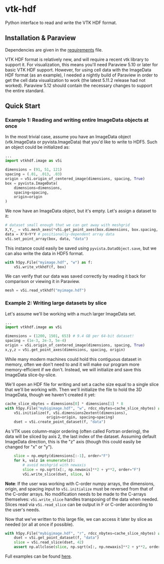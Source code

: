 # vtk-hdf
Python interface to read and write the VTK HDF format.

## Installation & Paraview
Dependencies are given in the [requirements](requirements.txt) file.

VTK HDF format is relatively new, and will require a recent vtk library to support it. For visualization, this means you'll need Paraview 5.10 or later for basic VTK HDF support. However, for using cell data with the ImageData HDF format (as an example), I needed a nightly build of Paraview in order to get the cell data visualization to work (the latest 5.11.2 release had not worked). Paraview 5.12 should contain the necessary changes to support the entire standard.

## Quick Start
### Example 1: Reading and writing entire ImageData objects at once
In the most trivial case, assume you have an ImageData object (vtk.ImageData or pyvista.ImageData) that you'd like to write to HDF5. Such an object could be initialized as:
```python
...
import vtkhdf.image as v5i

dimensions = (91, 51, 121)
spacing = (.01, .013, .03)
origin = v5i.origin_of_centered_image(dimensions, spacing, True)
box = pyvista.ImageData(
    dimensions=dimensions,
    spacing=spacing,
    origin=origin
)
```
We now have an ImageData object, but it's empty. Let's assign a dataset to it:
```python
# dataset small enough that we can get away with meshgrid
X,Y,_ = v5i.mesh_axes(*v5i.get_point_axes(box.dimensions, box.spacing, box.origin))
data = X*X+Y*Y # positionally-dependent array data
v5i.set_point_array(box, data, "data")
```
This instance could easily be saved using `pyvista.DataObject.save`, but we can also
write the data in HDF5 format.
```python
with h5py.File("myimage.hdf", "w") as f:
    v5i.write_vtkhdf(f, box)
```
We can verify that our data was saved correctly by reading it back for comparison
or viewing it in Paraview.
```python
mesh = v5i.read_vtkhdf("myimage.hdf")
```
### Example 2: Writing large datasets by slice
Let's assume we'll be working with a much larger ImageData set.
```python
...
import vtkhdf.image as v5i

dimensions = (1200, 1501, 653) # 9.4 GB per 64-bit dataset!
spacing = (1e-3, 2e-3, 5e-4)
origin = v5i.origin_of_centered_image(dimensions, spacing, True)
x,y,z = v5i.get_point_axes(dimensions, spacing, origin)
```
While many modern machines could hold this contiguous dataset in memory, often we don't need to and it will make our program more memory-efficient if we don't. Instead, we will initialize and save this ImageData slice-by-slice.

We'll open an HDF file for writing and set a cache size equal to a single slice that we'll be working with. Then we'll initialize the file to hold the 3D ImageData, though we haven't created it yet:
```python
cache_slice_nbytes = dimensions[0] * dimensions[1] * 8
with h5py.File("mybigimage.hdf", "w", rdcc_nbytes=cache_slice_nbytes) as f:
    v5i.initialize(f, v5i.dimensions2extent(dimensions),
                   origin=origin, spacing=spacing)
    dset = v5i.create_point_dataset(f, "data")
```
As VTK uses column-major ordering (often called Fortran ordering), the data will be sliced by axis 2, the last index of the dataset. Assuming default ImageData direction, this is the "z" axis (though this could easily be changed for "x" or "y").
```python
    slice = np.empty(dimensions[:-1], order="F")
    for k, valz in enumerate(z):
        # avoid meshgrid with newaxis
        slice = np.sqrt(x[:, np.newaxis]**2 + y**2, order="F")
        v5i.write_slice(dset, slice, k)
```
**Note**: If the user was working with C-order numpy arrays, the dimensions, origin, and spacing input to `v5i.initialize` must be reversed from that of the C-order arrays. No modification needs to be made to the C-arrays themselves: `v5i.write_slice` handles transposing of the data when needed. Slices read via `v5i.read_slice` can be output in F or C-order according to the user's needs.

Now that we've written to this large file, we can access it later by slice as needed (or all at once if possible).
```python
with h5py.File("mybigimage.hdf", "r", rdcc_nbytes=cache_slice_nbytes) as f:
    dset = v5i.get_point_dataset(f, "data")
    slice = v5i.read_slice(dset, 42)
    assert np.allclose(slice, np.sqrt(x[:, np.newaxis]**2 + y**2, order="F"))
```

Full examples can be found [here](./examples/).